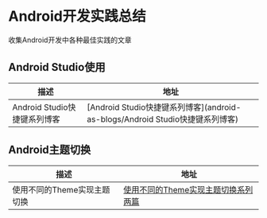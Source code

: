 # Android开发实践总结
收集Android开发中各种最佳实践的文章

## Android Studio使用
| 描述 |  地址  |
|---------|--------|
| Android Studio快捷键系列博客 | [Android Studio快捷键系列博客](android-as-blogs/Android Studio快捷键系列博客) |

## Android主题切换
| 描述 |  地址  |
|---------|--------|
| 使用不同的Theme实现主题切换 | [使用不同的Theme实现主题切换系列两篇](android-as-blogs/使用不同的Theme实现主题切换系列两篇) |

